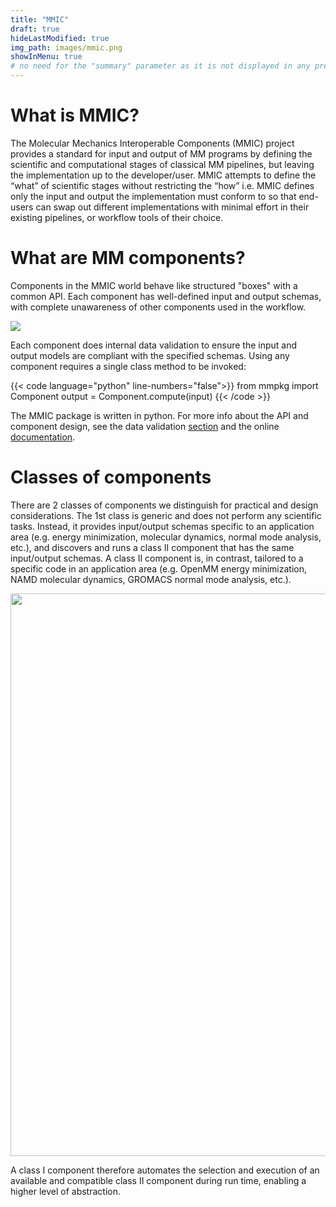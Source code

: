 ```yaml
---
title: "MMIC"
draft: true
hideLastModified: true
img_path: images/mmic.png
showInMenu: true
# no need for the "summary" parameter as it is not displayed in any previews
---
```



# What is MMIC?
The Molecular Mechanics Interoperable Components (MMIC) project provides a standard for input and output of MM programs by defining the scientific and computational stages of classical MM pipelines, but leaving the implementation up to the developer/user. MMIC attempts to define the “what” of scientific stages without restricting the “how” i.e. MMIC defines only the input and output the implementation must conform to so that end-users can swap out different implementations with minimal effort in their existing pipelines, or workflow tools of their choice.


# What are MM components?
Components in the MMIC world behave like structured "boxes" with a common API. Each component has well-defined input and output schemas, with complete unawareness of other components used in the workflow.

<p class="aligncenter">
<img src="/images/component.png">
</p>

Each component does internal data validation to ensure the input and output models are compliant with the specified schemas. Using any component requires a single class method to be invoked:

{{< code language="python" line-numbers="false">}}
from mmpkg import Component
output = Component.compute(input) 
{{< /code >}}


The MMIC package is written in python. For more info about the API and component design, see the data validation <a href="#data_valid">section</a> and the online <a href="https://github.com/MolSSI/MMIC">documentation</a>.

# Classes of components
There are 2 classes of components we distinguish for practical and design considerations. The 1st class is generic and does not perform any scientific tasks. Instead, it provides input/output schemas 
specific to an application area (e.g. energy minimization, molecular dynamics, normal mode analysis, etc.), and discovers and runs a class II component that has the same input/output schemas. 
A class II component is, in contrast, tailored to a specific code in an application area (e.g. OpenMM energy minimization, NAMD molecular dynamics, GROMACS normal mode analysis, etc.). 

<p class="aligncenter">
<img src="/images/classes.png" width="900">
</p>

A class I component therefore automates the selection and execution of an available and compatible class II component during run time, enabling a higher level of abstraction.
